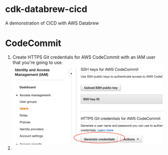 # cdk-databrew-cicd
A demonstration of CICD with AWS Databrew

# CodeCommit  
1. Create HTTPS Git credentials for AWS CodeCommit with an IAM user that you're going to use.  
![image](./images/codecommit_credentials.png)  
2. 